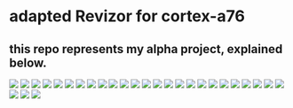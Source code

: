 # adapted Revizor for cortex-a76
## this repo represents my alpha project, explained below.
![](https://github.com/iftachshalev/revizor-a76/blob/master/imgs/1.jpg)
![](https://github.com/iftachshalev/revizor-a76/blob/master/imgs/2.jpg)
![](https://github.com/iftachshalev/revizor-a76/blob/master/imgs/3.jpg)
![](https://github.com/iftachshalev/revizor-a76/blob/master/imgs/4.jpg)
![](https://github.com/iftachshalev/revizor-a76/blob/master/imgs/5.jpg)
![](https://github.com/iftachshalev/revizor-a76/blob/master/imgs/6.jpg)
![](https://github.com/iftachshalev/revizor-a76/blob/master/imgs/7.jpg)
![](https://github.com/iftachshalev/revizor-a76/blob/master/imgs/8.jpg)
![](https://github.com/iftachshalev/revizor-a76/blob/master/imgs/9.jpg)
![](https://github.com/iftachshalev/revizor-a76/blob/master/imgs/10.jpg)
![](https://github.com/iftachshalev/revizor-a76/blob/master/imgs/11.jpg)
![](https://github.com/iftachshalev/revizor-a76/blob/master/imgs/12.jpg)
![](https://github.com/iftachshalev/revizor-a76/blob/master/imgs/13.jpg)
![](https://github.com/iftachshalev/revizor-a76/blob/master/imgs/14.jpg)
![](https://github.com/iftachshalev/revizor-a76/blob/master/imgs/15.jpg)
![](https://github.com/iftachshalev/revizor-a76/blob/master/imgs/16.jpg)
![](https://github.com/iftachshalev/revizor-a76/blob/master/imgs/17.jpg)
![](https://github.com/iftachshalev/revizor-a76/blob/master/imgs/18.jpg)
![](https://github.com/iftachshalev/revizor-a76/blob/master/imgs/19.jpg)
![](https://github.com/iftachshalev/revizor-a76/blob/master/imgs/20.jpg)
![](https://github.com/iftachshalev/revizor-a76/blob/master/imgs/21.jpg)
![](https://github.com/iftachshalev/revizor-a76/blob/master/imgs/22.jpg)
![](https://github.com/iftachshalev/revizor-a76/blob/master/imgs/23.jpg)
![](https://github.com/iftachshalev/revizor-a76/blob/master/imgs/24.jpg)
![](https://github.com/iftachshalev/revizor-a76/blob/master/imgs/25.jpg)
![](https://github.com/iftachshalev/revizor-a76/blob/master/imgs/26.jpg)
![](https://github.com/iftachshalev/revizor-a76/blob/master/imgs/27.jpg)
![](https://github.com/iftachshalev/revizor-a76/blob/master/imgs/28.jpg)
